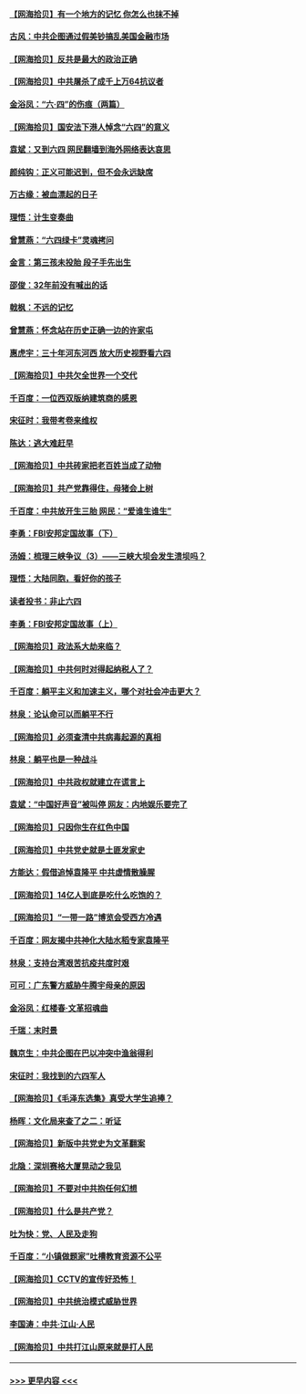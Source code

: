 #### [【网海拾贝】有一个地方的记忆 你怎么也抹不掉](../pages/nsc993/n13009802.md?t=06100153) 
#### [古风：中共企图通过假美钞搞乱美国金融市场](../pages/nsc993/n13009626.md?t=06100153) 
#### [【网海拾贝】反共是最大的政治正确](../pages/nsc993/n13007051.md?t=06100153) 
#### [【网海拾贝】中共屠杀了成千上万64抗议者](../pages/nsc993/n13002713.md?t=06100153) 
#### [金浴凤：“六·四”的伤痕（两篇）](../pages/nsc993/n13001719.md?t=06100153) 
#### [【网海拾贝】国安法下港人悼念“六四”的意义](../pages/nsc993/n13001039.md?t=06100153) 
#### [袁斌：又到六四 网民翻墙到海外网络表达哀思](../pages/nsc993/n13000995.md?t=06100153) 
#### [颜纯钩：正义可能迟到，但不会永远缺席](../pages/nsc993/n13000920.md?t=06100153) 
#### [万古缘：被血漂起的日子](../pages/nsc993/n13000914.md?t=06100153) 
#### [理悟：计生变奏曲](../pages/nsc993/n13000414.md?t=06100153) 
#### [曾慧燕：“六四绿卡”灵魂拷问](../pages/nsc993/n13000277.md?t=06100153) 
#### [金言：第三孩未投胎 段子手先出生](../pages/nsc993/n13000215.md?t=06100153) 
#### [邵俊：32年前没有喊出的话](../pages/nsc993/n13000181.md?t=06100153) 
#### [戟枫：不远的记忆](../pages/nsc993/n13000121.md?t=06100153) 
#### [曾慧燕：怀念站在历史正确一边的许家屯](../pages/nsc993/n13000073.md?t=06100153) 
#### [惠虎宇：三十年河东河西 放大历史视野看六四](../pages/nsc993/n13000018.md?t=06100153) 
#### [【网海拾贝】中共欠全世界一个交代](../pages/nsc993/n12998706.md?t=06100153) 
#### [千百度：一位西双版纳建筑商的感恩](../pages/nsc993/n12998487.md?t=06100153) 
#### [宋征时：我带考卷来维权](../pages/nsc993/n12994088.md?t=06100153) 
#### [陈达：逃大难赶早](../pages/nsc993/n12993569.md?t=06100153) 
#### [【网海拾贝】中共砖家把老百姓当成了动物](../pages/nsc993/n12993483.md?t=06100153) 
#### [【网海拾贝】共产党靠得住，母猪会上树](../pages/nsc993/n12990730.md?t=06100153) 
#### [千百度：中共放开生三胎 网民：“爱谁生谁生”](../pages/nsc993/n12990644.md?t=06100153) 
#### [李勇：FBI安邦定国故事（下）](../pages/nsc993/n12987854.md?t=06100153) 
#### [汤姆：梳理三峡争议（3）——三峡大坝会发生溃坝吗？](../pages/nsc993/n12989806.md?t=06100153) 
#### [理悟：大陆同胞，看好你的孩子](../pages/nsc993/n12989778.md?t=06100153) 
#### [读者投书：非止六四](../pages/nsc993/n12989673.md?t=06100153) 
#### [李勇：FBI安邦定国故事（上）](../pages/nsc993/n12987749.md?t=06100153) 
#### [【网海拾贝】政法系大劫来临？](../pages/nsc993/n12987596.md?t=06100153) 
#### [【网海拾贝】中共何时对得起纳税人了？](../pages/nsc993/n12985578.md?t=06100153) 
#### [千百度：躺平主义和加速主义，哪个对社会冲击更大？](../pages/nsc993/n12985512.md?t=06100153) 
#### [林泉：论认命可以而躺平不行](../pages/nsc993/n12985505.md?t=06100153) 
#### [【网海拾贝】必须查清中共病毒起源的真相](../pages/nsc993/n12984276.md?t=06100153) 
#### [林泉：躺平也是一种战斗](../pages/nsc993/n12984194.md?t=06100153) 
#### [【网海拾贝】中共政权就建立在谎言上](../pages/nsc993/n12981880.md?t=06100153) 
#### [袁斌：“中国好声音”被叫停 网友：内地娱乐要完了](../pages/nsc993/n12981826.md?t=06100153) 
#### [【网海拾贝】只因你生在红色中国](../pages/nsc993/n12979096.md?t=06100153) 
#### [【网海拾贝】中共党史就是土匪发家史](../pages/nsc993/n12976478.md?t=06100153) 
#### [方能达：假借追悼袁隆平 中共虚情散臊腥](../pages/nsc993/n12976396.md?t=06100153) 
#### [【网海拾贝】14亿人到底是吃什么吃饱的？](../pages/nsc993/n12974125.md?t=06100153) 
#### [【网海拾贝】“一带一路”博览会受西方冷遇](../pages/nsc993/n12971787.md?t=06100153) 
#### [千百度：网友揭中共神化大陆水稻专家袁隆平](../pages/nsc993/n12971733.md?t=06100153) 
#### [林泉：支持台湾艰苦抗疫共度时艰](../pages/nsc993/n12971350.md?t=06100153) 
#### [可可：广东警方威胁牛腾宇母亲的原因](../pages/nsc993/n12971100.md?t=06100153) 
#### [金浴凤：红楼春·文革招魂曲](../pages/nsc993/n12970354.md?t=06100153) 
#### [千瑞：末时景](../pages/nsc993/n12970337.md?t=06100153) 
#### [魏京生：中共企图在巴以冲突中渔翁得利](../pages/nsc993/n12970286.md?t=06100153) 
#### [宋征时：我找到的六四军人](../pages/nsc993/n12970213.md?t=06100153) 
#### [【网海拾贝】《毛泽东选集》真受大学生追捧？](../pages/nsc993/n12968779.md?t=06100153) 
#### [杨晖：文化局来查了之二：听证](../pages/nsc993/n12966528.md?t=06100153) 
#### [【网海拾贝】新版中共党史为文革翻案](../pages/nsc993/n12967526.md?t=06100153) 
#### [北隐：深圳赛格大厦晃动之我见](../pages/nsc993/n12967393.md?t=06100153) 
#### [【网海拾贝】不要对中共抱任何幻想](../pages/nsc993/n12965222.md?t=06100153) 
#### [【网海拾贝】什么是共产党？](../pages/nsc993/n12962781.md?t=06100153) 
#### [吐为快：党、人民及走狗](../pages/nsc993/n12962747.md?t=06100153) 
#### [千百度：“小镇做题家”吐槽教育资源不公平](../pages/nsc993/n12962705.md?t=06100153) 
#### [【网海拾贝】CCTV的宣传好恐怖！](../pages/nsc993/n12959984.md?t=06100153) 
#### [【网海拾贝】中共统治模式威胁世界](../pages/nsc993/n12957622.md?t=06100153) 
#### [李国涛：中共‧江山‧人民](../pages/nsc993/n12957502.md?t=06100153) 
#### [【网海拾贝】中共打江山原来就是打人民](../pages/nsc993/n12954345.md?t=06100153) 

----
#### [ >>> 更早内容 <<< ](../indexes/nsc993-earlier.md)
